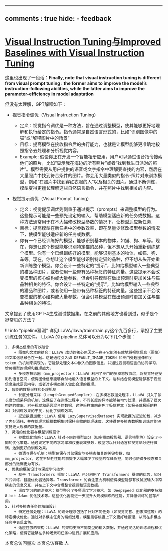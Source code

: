 <script defer src="https://vercount.one/js"></script>
---
comments : true
hide:
    - feedback
---
# [Visual Instruction Tuning与Improved Baselines with Visual Instruction Tuning](https://llava-vl.github.io/)

这里也出现了一段话：**Finally, note that visual instruction tuning is different from visual prompt tuning : the former aims to improve the model’s instruction-following abilities, while the latter aims to improve the parameter-efficiency in model adaptation**

但没有太理解，GPT解释如下：

+ 视觉指令调优（Visual Instruction Tuning）
  + 定义：视觉指令调优是一种方法，旨在通过调整模型，使其能够更好地理解和执行给定的指令。指令通常是自然语言形式的，比如“识别图像中的猫”或“解释图片中的场景”
  + 目标：提高模型在接收指令后的执行能力，也就是让模型能够更准确地按照指令去处理和分析视觉内容。
  + Example: 假设你正在开发一个智能相册应用，用户可以通过语音指令搜索他们的照片，比如“显示我在海边的所有照片”或者“找到我生日派对的照片”。模型需要从用户提供的语音或文字指令中理解要查找的内容，然后在大量照片中找到符合条件的图片。你会用大量类似的指令-照片对来训练模型，例如“在照片中找到穿红衣服的人”以及相关的图片。通过不断训练，模型变得更擅长理解这些自然语言指令，并在照片中找到相关的内容。

+ 视觉提示调优（Visual Prompt Tuning）
  + 定义：视觉提示调优则侧重于通过提示（prompts）来调整模型的行为。这些提示可能是一些预先设定的输入，帮助模型适应新的任务或数据。这种方法通常用于在不大幅修改模型参数的情况下，让模型适应新任务.
  + 目标：提高模型在新任务中的参数效率，即在尽量少修改模型参数的情况下，使模型能够适应新的任务或数据。
  + 你有一个已经训练好的模型，能够识别基本的物体，如猫、狗、车等。现在，你想让这个模型能够识别特定猫的品种，但不想从头开始重新训练整个模型。你有一个已经训练好的模型，能够识别基本的物体，如猫、狗、车等。现在，你想让这个模型能够识别特定猫的品种，但不想从头开始重新训练整个模型。你会设计一些特定的“提示”，比如给模型输入一些典型的猫品种图片，或者使用一些带有品种标签的特征向量。这些提示不会改变模型的核心结构或大量参数，但会引导模型在做出预测时更加关注与猫品种相关的特征。你会设计一些特定的“提示”，比如给模型输入一些典型的猫品种图片，或者使用一些带有品种标签的特征向量。这些提示不会改变模型的核心结构或大量参数，但会引导模型在做出预测时更加关注与猫品种相关的特征。

文章提到了使用GPT-4生成测试数据集，在之前的其他地方也看到过，似乎是个挺常见的方法？

!!! info "pipeline猜测"
    详见LLaVA/llava/train/train.py这个九百多行，承担了主要训练任务的文件。
    LLaVA 的 pipeline 总体可以分为以下几个步骤：

    1. 多模态信息的有效融合
        + 图像和文本的结合：LLaVA 成功的核心原因之一在于它能够有效地将视觉信息（图像）和文本信息融合在一起。这是通过引入如 DEFAULT_IMAGE_TOKEN 和专门处理图像相关 token 的机制来实现的。它能够处理文本中嵌入的图像信息，并通过视觉和语言的协同学习，增强模型的理解和推理能力。
        + 多模态投影器 (mm_projector)：LLaVA 利用了专门的多模态投影层，将视觉特征投影到语言空间，使得图像信息能够自然地融入语言模型的上下文。这种结合使模型能够基于视觉信息生成语言内容，或者对多模态输入做出合理的推理。
    2. 智能的数据采样和处理机制
        + 长度分组采样 (LengthGroupedSampler)：在多模态数据处理中，LLaVA 引入了按长度分组采样的机制，这保证了在训练过程中，不同长度的样本能够被均匀处理，并提高了批次构建的效率。对于视觉和语言混合的数据，这种采样策略避免了极端样本（如极长或极短的样本）对训练效果的干扰，优化了训练效率。
        + 延迟数据加载：LLaVA 使用 LazySupervisedDataset 实现数据的延迟加载，减少了内存消耗，并在处理大规模数据集时保持高效的处理速度。这使得在多模态数据集训练时能够支持更大规模的数据量。
    3. 灵活的优化器与模型训练设计
        + 参数优化策略：LLaVA 针对不同的模型部分（如多模态投影器、语言模型等）设定了不同的优化策略。通过设定不同的学习率和权重衰减参数，模型可以针对语言和视觉部分进行微调，达到更好的训练效果。
        + 微调与保存机制：模型在保存时仅保留与多模态相关的关键参数，如 mm_projector，这在不牺牲性能的前提下大幅减少了模型的存储负担，同时也使得多模态相关部分的微调更为有效。
    4. 优秀的框架设计与深度学习技术
        + 基于 Transformers 框架：LLaVA 充分利用了 Transformers 框架的优势，如分布式训练、智能优化器选择等。Transformer 的自注意力机制使得模型能够有效捕捉输入中跨模态的信息交互，并在上下文中合理整合视觉和语言数据。
        + 深度学习的前沿技术：模型整合了多项深度学习技术，如 DeepSpeed 优化器的支持和 8-bit Adam 优化技术等。这些优化器能进一步提升大规模训练的性能，并降低训练的显存占用。
    5. 针对多模态任务的精细设计
        + 特定任务处理：LLaVA 的设计理念包括了针对不同任务（如视觉问答、图像描述等）的特定模块优化。通过对多模态任务的精细处理，模型能够根据上下文更好地推理，从而在多模态任务中表现出色。
        + 适应性强的架构：LLaVA 的架构支持不同类型的输入数据，并通过灵活的训练流程和优化策略，使得它能够在多种场景和任务中进行扩展和应用。
<span id="busuanzi_container_page_pv">本页总访问量<span id="busuanzi_value_page_pv"></span>次</span>
<span id="busuanzi_container_page_uv">本页总访客数 <span id="busuanzi_value_page_uv"></span> 人</span>